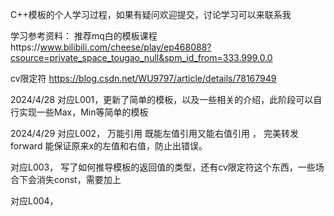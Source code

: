 C++模板的个人学习过程，如果有疑问欢迎提交，讨论学习可以来联系我

学习参考资料：
推荐mq白的模板课程https://www.bilibili.com/cheese/play/ep468088?csource=private_space_tougao_null&spm_id_from=333.999.0.0

cv限定符 https://blog.csdn.net/WU9797/article/details/78167949

2024/4/28
对应L001，更新了简单的模板，以及一些相关的介绍，此阶段可以自行实现一些Max，Min等简单的模板

2024/4/29
对应L002， 万能引用 既能左值引用又能右值引用 ， 完美转发 forward 能保证原来x的左值和右值，防止出错误。

对应L003， 写了如何推导模板的返回值的类型，还有cv限定符这个东西，一些场合下会消失const，需要加上

对应L004， 